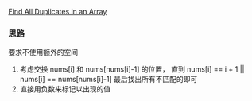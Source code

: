 [ Find All Duplicates in an Array](https://leetcode.com/problems/find-all-duplicates-in-an-array/)

### 思路
要求不使用额外的空间
1. 考虑交换 nums[i] 和 nums[nums[i]-1] 的位置，
直到 nums[i] == i + 1 || nums[i] == nums[nums[i]-1]
最后找出所有不匹配的即可
2. 直接用负数来标记以出现的值